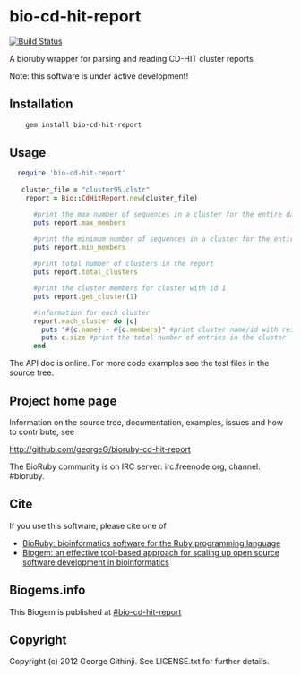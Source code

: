 # bio-cd-hit-report

[![Build Status](https://secure.travis-ci.org/georgeG/bioruby-cd-hit-report.png)](http://travis-ci.org/georgeG/bioruby-cd-hit-report)

A bioruby wrapper for parsing and reading CD-HIT cluster reports

Note: this software is under active development!

## Installation

```sh
    gem install bio-cd-hit-report
```

## Usage

```ruby
  require 'bio-cd-hit-report'
   
   cluster_file = "cluster95.clstr"
    report = Bio::CdHitReport.new(cluster_file)

      #print the max number of sequences in a cluster for the entire dataset
      puts report.max_members 

      #print the minimum number of sequences in a cluster for the entire dataset
      puts report.min_members 
      
      #print total number of clusters in the report
      puts report.total_clusters  

      #print the cluster members for cluster with id 1
      puts report.get_cluster(1)

      #information for each cluster
      report.each_cluster do |c|
        puts "#{c.name} - #{c.members}" #print cluster name/id with respective sequences in the cluster
        puts c.size #print the total number of entries in the cluster
      end
```

The API doc is online. For more code examples see the test files in
the source tree.
        
## Project home page

Information on the source tree, documentation, examples, issues and
how to contribute, see

  http://github.com/georgeG/bioruby-cd-hit-report

The BioRuby community is on IRC server: irc.freenode.org, channel: #bioruby.

## Cite

If you use this software, please cite one of
  
* [BioRuby: bioinformatics software for the Ruby programming language](http://dx.doi.org/10.1093/bioinformatics/btq475)
* [Biogem: an effective tool-based approach for scaling up open source software development in bioinformatics](http://dx.doi.org/10.1093/bioinformatics/bts080)

## Biogems.info

This Biogem is published at [#bio-cd-hit-report](http://biogems.info/index.html)

## Copyright

Copyright (c) 2012 George Githinji. See LICENSE.txt for further details.
